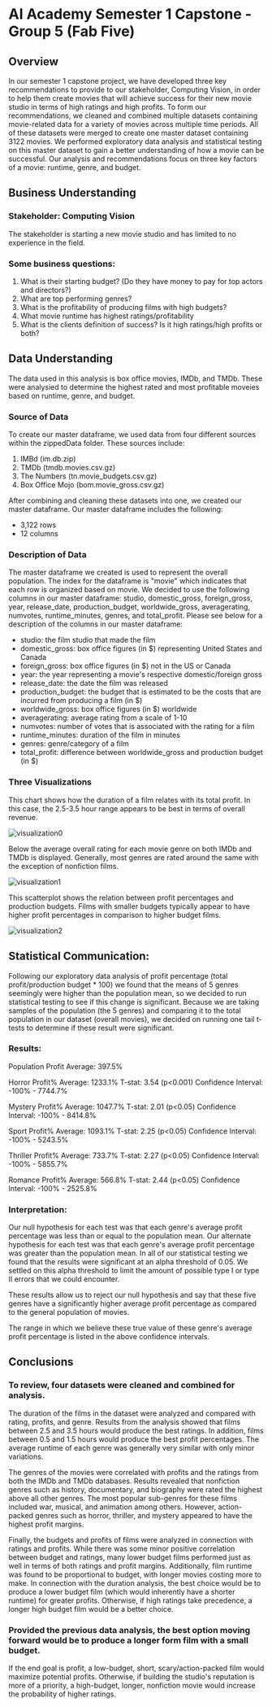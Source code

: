 # AI Academy Semester 1 Capstone - Group 5 (Fab Five)

## Overview
In our semester 1 capstone project, we have developed three key recommendations to provide to our stakeholder, Computing Vision, in order to help them create movies that will achieve success for their new movie studio in terms of high ratings and high profits. To form our recommendations, we cleaned and combined multiple datasets containing movie-related data for a variety of movies across multiple time periods. All of these datasets were merged to create one master dataset containing 3122 movies. We performed exploratory data analysis and statistical testing on this master dataset to gain a better understanding of how a movie can be successful. Our analysis and recommendations focus on three key factors of a movie: runtime, genre, and budget.

## Business Understanding

### Stakeholder: Computing Vision
The stakeholder is starting a new movie studio and has limited to no experience in the field.
### Some business questions: 
1. What is their starting budget? (Do they have money to pay for top actors and directors?) 
2. What are top performing genres? 
3. What is the profitability of producing films with high budgets? 
4. What movie runtime has highest ratings/profitability
5. What is the clients definition of success? Is it high ratings/high profits or both?

## Data Understanding
The data used in this analysis is box office movies, IMDb, and TMDb. These were analysied to determine the highest rated and most profitable moveies based on runtime, genre, and budget. 

### Source of Data
To create our master dataframe, we used data from four different sources within the zippedData folder. These sources include:
1. IMBd (im.db.zip)
2. TMDb (tmdb.movies.csv.gz)
3. The Numbers (tn.movie_budgets.csv.gz)
4. Box Office Mojo (bom.movie_gross.csv.gz)

After combining and cleaning these datasets into one, we created our master dataframe. Our master dataframe includes the following:
- 3,122 rows
- 12 columns

### Description of Data
The master dataframe we created is used to represent the overall population. The index for the dataframe is "movie" which indicates that each row is organized based on movie. We decided to use the following columns in our master dataframe: studio, domestic_gross, foreign_gross, year, release_date, production_budget, worldwide_gross, averagerating, numvotes, runtime_minutes, genres, and total_profit. Please see below for a description of the columns in our master dataframe:

- studio: the film studio that made the film
- domestic_gross: box office figures (in $) representing United States and Canada
- foreign_gross: box office figures (in $) not in the US or Canada
- year: the year representing a movie's respective domestic/foreign gross
- release_date: the date the film was released
- production_budget: the budget that is estimated to be the costs that are incurred from producing a film (in $)
- worldwide_gross: box office figures (in $) worldwide
- averagerating: average rating from a scale of 1-10
- numvotes: number of votes that is associated with the rating for a film
- runtime_minutes: duration of the film in minutes
- genres: genre/category of a film
- total_profit: difference between worldwide_gross and production budget (in $)

### Three Visualizations
This chart shows how the duration of a film relates with its total profit. In this case, the 2.5-3.5 hour range appears to be best in terms of overall revenue.

![visualization0](images/vis0.png)

Below the average overall rating for each movie genre on both IMDb and TMDb is displayed. Generally, most genres are rated around the same with the exception of nonfiction films.

![visualization1](images/vis1.png)

This scatterplot shows the relation between profit percentages and production budgets. Films with smaller budgets typically appear to have higher profit percentages in comparison to higher budget films.

![visualization2](images/vis2.png)

## Statistical Communication:
Following our exploratory data analysis of profit percentage (total profit/production budget * 100) we found that the means of 5 genres seemingly were higher than the population mean, so we decided to run statistical testing to see if this change is significant. 
Because we are taking samples of the population (the 5 genres) and comparing it to the total population in our dataset (overall movies), we decided on running one tail t-tests to determine if these result were significant.

### Results:

Population Profit Average: 397.5%

Horror Profit% Average:   1233.1%   T-stat: 3.54 (p<0.001)     Confidence Interval: -100% - 7744.7% 

Mystery Profit% Average:  1047.7%   T-stat: 2.01 (p<0.05)      Confidence Interval: -100% - 8414.8%

Sport Profit% Average:    1093.1%   T-stat: 2.25 (p<0.05)      Confidence Interval: -100% - 5243.5% 

Thriller Profit% Average:  733.7%   T-stat: 2.27 (p<0.05)      Confidence Interval: -100% - 5855.7% 

Romance Profit% Average:   566.8%   T-stat: 2.44 (p<0.05)      Confidence Interval: -100% - 2525.8%

### Interpretation:
Our null hypothesis for each test was that each genre's average profit percentage was less than or equal to the population mean.
Our alternate hypothesis for each test was that each genre's average profit percentage was greater than the population mean. 
In all of our statistical testing we found that the results were significant at an alpha threshold of 0.05. We settled on this alpha threshold to limit the amount of possible type I or type II errors that we could encounter.

These results allow us to reject our null hypothesis and say that these five genres have a significantly higher average profit percentage as compared to the general population of movies. 

The range in which we believe these true value of these genre's average profit percentage is listed in the above confidence intervals. 

## Conclusions
### To review, four datasets were cleaned and combined for analysis.
The duration of the films in the dataset were analyzed and compared with rating, profits, and genre. Results from the analysis showed that films between 2.5 and 3.5 hours would produce the best ratings. In addition, films between 0.5 and 1.5 hours would produce the best profit percentages. The average runtime of each genre was generally very similar with only minor variations.

The genres of the movies were correlated with profits and the ratings from both the IMDb and TMDb databases. Results revealed that nonfiction genres such as history, documentary, and biography were rated the highest above all other genres. The most popular sub-genres for these films included war, musical, and animation among others. However, action-packed genres such as horror, thriller, and mystery appeared to have the highest profit margins.

Finally, the budgets and profits of films were analyzed in connection with ratings and profits. While there was some minor positive correlation between budget and ratings, many lower budget films performed just as well in terms of both ratings and profit margins. Additionally, film runtime was found to be proportional to budget, with longer movies costing more to make. In connection with the duration analysis, the best choice would be to produce a lower budget film (which would inherently have a shorter runtime) for greater profits. Otherwise, if high ratings take precedence, a longer high budget film would be a better choice.

### Provided the previous data analysis, the best option moving forward would be to produce a longer form film with a small budget.
If the end goal is profit, a low-budget, short, scary/action-packed film would maximize potential profits. Otherwise, if building the studio's reputation is more of a priority, a high-budget, longer, nonfiction movie would increase the probability of higher ratings.
